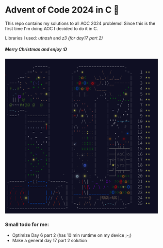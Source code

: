 # Advent of Code 2024 in C 🎄

This repo contains my solutions to all AOC 2024 problems! Since this is the first time I'm doing AOC I decided to do it in C.

Libraries I used: *uthash* and *z3 (for day17 part 2)*

##### Merry Christmas and enjoy :D

![Advent of Code 2024 Calendar](./calendar.gif)


### Small todo for me:
- Optimize Day 6 part 2 (has 10 min runtime on my device ;-;)
- Make a general day 17 part 2 solution

